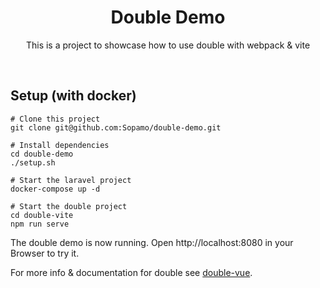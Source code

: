 <div id="top"></div>

<div align="center">
  <h1 align="center">Double Demo</h1>

  <p align="center">
    This is a project to showcase how to use double with webpack & vite
  </p>
</div>
<br>

## Setup (with docker)
    # Clone this project
    git clone git@github.com:Sopamo/double-demo.git

    # Install dependencies
    cd double-demo
    ./setup.sh

    # Start the laravel project
    docker-compose up -d

    # Start the double project
    cd double-vite
    npm run serve

The double demo is now running. Open http://localhost:8080 in your Browser to try it.

For more info & documentation for double see [double-vue](https://github.com/Sopamo/double-vue).
